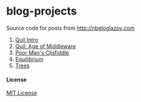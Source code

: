 blog-projects
=============

Source code for posts from http://nbeloglazov.com

1. [Quil Intro](https://github.com/nbeloglazov/blog-projects/tree/master/quil-intro)
2. [Quil: Age of Middleware](https://github.com/nbeloglazov/blog-projects/tree/master/quil-age-of-middleware)
3. [Poor Man's Cljsfiddle](https://github.com/nbeloglazov/blog-projects/tree/master/cljsbin)
3. [Equilibrium](https://github.com/nbeloglazov/blog-projects/tree/master/equilibrium)
4. [Trees](https://github.com/nbeloglazov/blog-projects/tree/master/trees)

#### License

[MIT License](https://github.com/nbeloglazov/blog-projects/blob/master/LICENSE)
